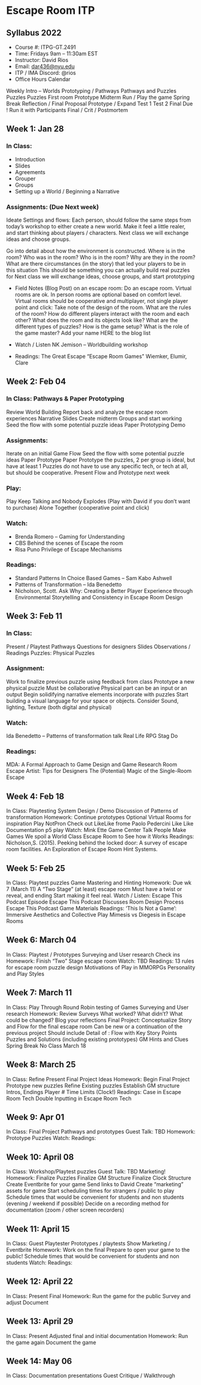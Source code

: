 # Escape Room ITP
## Syllabus 2022
- Course #: ITPG-GT.2491
- Time: Fridays 9am – 11:30am EST
- Instructor: David Rios
- Email: dar436@nyu.edu
- ITP / IMA Discord: @rios
- Office Hours Calendar

Weekly 
Intro – Worlds 
Prototyping / Pathways 
Pathways and Puzzles 
Puzzles 
Puzzles 
First room Prototype 
Midterm Run / Play the game 
Spring Break 
Reflection / Final Proposal 
Prototype / Expand 
Test 1 
Test 2 
Final Due ! 
Run it with Participants 
Final / Crit / Postmortem 

## Week 1: Jan 28
### In Class:
- Introduction
- Slides
- Agreements
- Grouper
- Groups
- Setting up a World / Beginning a Narrative

### Assignments: (Due Next week)

Ideate Settings and flows: 
Each person, should follow the same steps from today’s workshop to either create a new world. Make it feel a little realer, and start thinking about players / characters. Next class we will exchange ideas and choose groups.

Go into detail about how the environment is constructed.
Where is in the room?
Who was in the room? Who is in the room?
Why are they in the room?
What are there circumstances (in the story) that led your players to be in this situation
This should be something you can actually build real puzzles for
Next class we will exchange ideas, choose groups, and start prototyping

- Field Notes (Blog Post) on an escape room:
Do an escape room. Virtual rooms are ok. In person rooms are optional based on comfort level. Virtual rooms should be cooperative and multiplayer, not single player point and click:
Take note of the design of the room.  What are the rules of the room? How do different players interact with the room and each other? What does the room and its objects look like?  What are the different types of puzzles? How is the game setup? What is the role of the game master?
Add your name HERE to the blog list

- Watch / Listen
NK Jemison – Worldbuilding workshop
- Readings:
The Great Escape
“Escape Room Games” Wiemker, Elumir, Clare

## Week 2: Feb 04
### In Class: Pathways & Paper Prototyping
Review World Building
Report back and analyze the escape room experiences
Narrative Slides
Create midterm Groups and start working
Seed the flow with some potential puzzle ideas
Paper Prototyping Demo

### Assignments:
Iterate on an initial Game Flow
Seed the flow with some potential puzzle ideas
Paper Prototype
Paper Prototype the puzzles, 2 per group is ideal, but have at least 1
Puzzles do not have to use any specific tech, or tech at all, but should be cooperative.
Present Flow and Prototype next week
### Play:
Play Keep Talking and Nobody Explodes (Play with David if you don’t want to purchase)
Alone Together (cooperative point and click)
### Watch: 
- Brenda Romero – Gaming for Understanding
- CBS Behind the scenes of Escape the room
- Risa Puno Privilege of Escape Mechanisms 

### Readings:
- Standard Patterns In Choice Based Games – Sam Kabo Ashwell
- Patterns of Transformation – Ida Benedetto
- Nicholson, Scott. Ask Why: Creating a Better Player Experience through Environmental Storytelling and Consistency in Escape Room Design

## Week 3: Feb 11
### In Class:
Present / Playtest Pathways 
Questions for designers 
Slides 
Observations / Readings 
Puzzles: Physical Puzzles 
 
### Assignment: 
Work to finalize previous puzzle using feedback from class
Prototype a new physical puzzle
Must be collaborative
Physical part can be an input or an output
Begin solidifying narrative elements incorporate with puzzles
Start building a visual language for your space or objects.
Consider Sound, lighting, Texture (both digital and physical)

### Watch: 
Ida Benedetto – Patterns of transformation talk
Real Life RPG Stag Do
### Readings:
MDA: A Formal Approach to Game Design and Game Research
Room Escape Artist: Tips for Designers The (Potential) Magic of the Single-Room Escape

## Week 4: Feb 18
In Class:
Playtesting
System Design / Demo
Discussion of Patterns of transformation
Homework:
Continue prototypes
Optional Virtual Rooms for inspiration
Play NotPron
Check out LikeLike frome Paolo Pedercini
Like Like Documentation
p5 play
Watch: 
Mink Ette Game Center Talk
People Make Games We spoil a World Class Escape Room to See how it Works
Readings:
Nicholson,S. (2015). Peeking behind the locked door: A survey of escape room facilities.
An Exploration of Escape Room Hint Systems.

## Week 5: Feb 25
In Class:
Playtest puzzles
Game Mastering and Hinting
Homework: Due wk 7 (March 11)
A “Two Stage” (at least) escape room
Must have a twist or reveal, and ending
Start making it feel real.
Watch / Listen: 
Escape This Podcast Episode
Escape This Podcast Discusses Room Design Process
Escape This Podcast Game Materials
Readings:
‘This Is Not a Game’: Immersive Aesthetics and Collective Play
Mimesis vs Diegesis in Escape Rooms

## Week 6: March 04
In Class: Playtest / Prototypes
Surveying and User research
Check ins
Homework:
Finish “Two” Stage escape room
Watch: TBD
Readings:
13 rules for escape room puzzle design
Motivations of Play in MMORPGs
Personality and Play Styles

## Week 7: March 11
In Class: Play Through
Round Robin testing of Games
Surveying and User research
Homework:
Review Surveys
What worked? What didn’t? What could be changed?
Blog your reflections
Final Project:
Conceptualize Story and Flow for the final escape room
Can be new or a continuation of the previous project
Should include Detail of :
Flow with Key Story Points
Puzzles and Solutions (including existing prototypes)
GM Hints and Clues
Spring Break No Class March 18

## Week 8: March 25
In Class: Refine
Present Final Project Ideas
Homework:
Begin Final Project
Prototype new puzzles
Refine Existing puzzles
Establish GM structure
Intros, Endings
Player #
Time Limits (Clock!)
Readings:
Case in Escape Room Tech
Double Inputting in Escape Room Tech

## Week 9: Apr 01
In Class:
Final Project Pathways and prototypes
Guest Talk: TBD
Homework:
Prototype Puzzles
Watch: 
Readings:

## Week 10: April 08
In Class:
Workshop/Playtest puzzles
Guest Talk: TBD
Marketing!
Homework:
Finalize Puzzles
Finalize GM Structure
Finalize Clock Structure
Create Eventbrite for your game
Send links to David
Create “marketing” assets for game
Start scheduling times for strangers / public to play
Schedule times that would be convenient for students and non students (evening / weekend if possible)
Decide on a recording method for documentation (zoom / other screen recorders)

## Week 11: April 15
In Class:
Guest Playtester
Prototypes / playtests
Show Marketing / Eventbrite
Homework:
Work on the final
Prepare to open your game to the public!
Schedule times that would be convenient for students and non students
Watch: 
Readings:

## Week 12: April 22
In Class:
Present Final
Homework:
Run the game for the public
Survey and adjust
Document

## Week 13: April 29
In Class:
Present Adjusted final and initial documentation
Homework:
Run the game again
Document the game

## Week 14: May 06
In Class:
Documentation presentations
Guest Critique / Walkthrough

